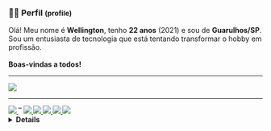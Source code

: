 <h3>👨‍💻 Perfil <small>(profile)</small></h3>
Olá! Meu nome é <b>Wellington</b>, tenho <b>22 anos</b> (2021) e sou de <b>Guarulhos/SP</b>.<br>Sou um entusiasta de tecnologia que está tentando transformar o hobby em profissão.<br><br><b>Boas-vindas a todos!<b>
<hr>
<!--<a href="https://github.com/anuraghazra/github-readme-stats">
  <img align="center" src="https://github-readme-stats.vercel.app/api?username=Bryceed&theme=dracula&show_icons=true&custom_title=Estatísticas%20%28Stats%29&include_all_commits=true&locale=pt-br" />
</a>-->
<a align="center" href="https://github.com/anuraghazra/convoychat">
  <img align="center" src="https://github-readme-stats.vercel.app/api/top-langs/?username=Bryceed&layout=compact&theme=dracula&show_icons=true&custom_title=Habilidades%20%28Skills%29&locale=pt-br" />
</a>
<hr>
  
<a href="https://linkedin.com/in/wellington-do-nascimento" title="LinkedIn" target="_blank" style="cursor: alias">
  <img src="https://img.shields.io/badge/LinkedIn-0077B5?style=for-the-badge&logo=linkedin&logoColor=white" />
<a/> ‾ 
<a href="https://discord.gg/kMpZKFyQmX" title="Discord Server" target="_blank" style="cursor: alias">
  <img src="https://img.shields.io/badge/Discord-7289DA?style=for-the-badge&logo=discord&logoColor=white" />
<a/>
<a href="https://facebook.com/wellingtvd" title="Facebook" target="_blank" style="cursor: alias">
  <img src="https://img.shields.io/badge/Facebook-1877F2?style=for-the-badge&logo=facebook&logoColor=white" />
<a/>
<a href="https://m.me/wellingtvd" title="Messenger" target="_blank" style="cursor: alias">
  <img src="https://img.shields.io/badge/Messenger-1877F2?style=for-the-badge&logo=messenger&logoColor=white" style="cursor: alias"/>
<a/>
<a href="https://api.whatsapp.com/?send=+5511942018873" title="WhatsApp" target="_blank" style="cursor: alias">
  <img src="https://img.shields.io/badge/WhatsApp-25D366?style=for-the-badge&logo=whatsapp&logoColor=white" />
<a/>
<a href="mailto:welltvd+github@gmail.com" title="Gmail" target="_blank" style="cursor: alias">
  <img src="https://img.shields.io/badge/Gmail-D14836?style=for-the-badge&logo=gmail&logoColor=white" />
<a/><br>
<details>
  <summary>+ Links</summary>
  
  #### Streaming & Games 👾
  <a href="https://youtube.com/rydermais" title="YouTube" target="_blank" style="cursor: alias">
    <img src="https://img.shields.io/badge/YouTube-FF0000?style=for-the-badge&logo=youtube&logoColor=white" />
  <a/>
  <a href="https://twitch.tv/Bryceed">
    <img src="https://img.shields.io/badge/Twitch-9146FF?style=for-the-badge&logo=twitch&logoColor=white" />
  <a/>
  <a href="https://account.xbox.com/pt-br/profile?gamertag=BryceedBR" title="Xbox" target="_blank" style="cursor: alias">
    <img src="https://img.shields.io/badge/Xbox-107C10?style=for-the-badge&logo=xbox&logoColor=white" />
  <a/>
  <a href="https://steamcommunity.com/id/Bryceed" title="Xbox" target="_blank" style="cursor: alias">
    <img src="https://img.shields.io/badge/Steam-000000?style=for-the-badge&logo=steam&logoColor=white" />
  <a/>
<br>
    
#### Social 👩‍👧‍👦
    
  <a href="https://web.telegram.org/z/#789099334" title="Telegram" target="_blank" style="cursor: alias">
    <img src="https://img.shields.io/badge/Telegram-2CA5E0?style=for-the-badge&logo=telegram&logoColor=white" />
  <a/>
  <a href="https://twitter.com/welltvd" title="Telegram" target="_blank" style="cursor: alias">
    <img src="https://img.shields.io/badge/Twitter-1DA1F2?style=for-the-badge&logo=twitter&logoColor=white" />
  <a/>
  <a href="https://www.instagram.com/bryceed/" title="Instagram" target="_blank" style="cursor: alias">
    <img src="https://img.shields.io/badge/Instagram-E4405F?style=for-the-badge&logo=instagram&logoColor=white" />
  <a/>

#### Music 🎵
    
  <a href="https://open.spotify.com/user/welltvd?si=90cc578856814051" title="Spotify" target="_blank" style="cursor: alias">
    <img src="https://img.shields.io/badge/Spotify-1ED760?&style=for-the-badge&logo=spotify&logoColor=white" />
  <a/>
  <a href="https://www.deezer.com/br/profile/2789474802" title="Deezer" target="_blank" style="cursor: alias">
    <img src="https://img.shields.io/badge/Deezer-142473?style=for-the-badge&logo=deezer&logoColor=white" />
  <a/>
  <a href="https://music.youtube.com/channel/UCyi4MjN0PrNMIa8MMOve8lg" title="YouTube Music" target="_blank" style="cursor: alias">
    <img src="https://img.shields.io/badge/YouTube_Music-FF0000?style=for-the-badge&logo=youtube-music&logoColor=white" />
  <a/>
  <a href="https://soundcloud.com/welltvd" title="SoundCloud" target="_blank" style="cursor: alias">
    <img src="https://img.shields.io/badge/SoundCloud-FF3300?style=for-the-badge&logo=soundcloud&logoColor=white" />
  <a/>
    
#### Donations 💰
  <a href="https://www.paypal.com/donate?hosted_button_id=AEHKSHS58VBKU" title="PayPal" target="_blank" style="cursor: alias">
    <img src="https://img.shields.io/badge/PayPal-00457C?style=for-the-badge&logo=paypal&logoColor=white" />
  <a/>
</details>
